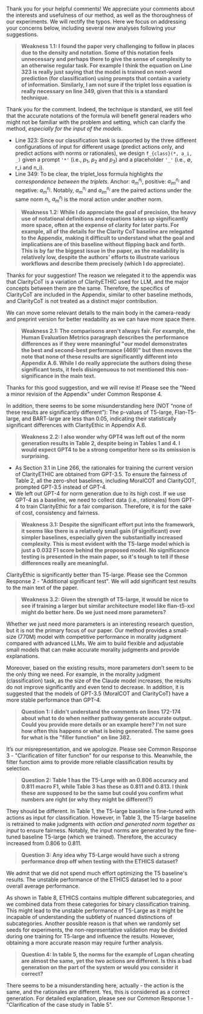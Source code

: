 Thank you for your helpful comments! We appreciate your comments about the interests and usefulness of our method, as well as the thoroughness of our experiments. We will rectify the typos. Here we focus on addressing your concerns below, including several new analyses following your suggestions.

> __Weakness 1.1: I found the paper very challenging to follow in places due to the density and notation. Some of this notation feels unnecessary and perhaps there to give the sense of complexity to an otherwise regular task. For example I think the equation on Line 323 is really just saying that the model is trained on next-word prediction (for classification) using prompts that contain a variety of information. Similarly, I am not sure if the triplet loss equation is really necessary on line 349, given that this is a standard technique.__

Thank you for the comment. Indeed, the technique is standard, we still feel that the accurate notations of the formula will benefit general readers who might not be familiar with the problem and setting, which can clarify the method, *especially for the input of the models*.
  - Line 323: Since our classification task is supported by the three different configurations of input for different usage (predict actions only, and predict actions with norms or rationales), we design <code>f_{class}(*, a_i, \_)</code> given a prompt <code>'\*'</code> (i.e., $p_1$, $p_2$ and $p_3$) and a placeholder <code>'\_'</code> (i.e., ∅, r_i and n_i).
  - Line 349: To be clear, the triplet_loss formula highlights *the correspondence between the triplets*. Anchor: $a_m^{n_i}$, positive: $a_{im}^{n_i}$ and negative: $a_m^{n_j}$. Notably, $a_m^{n_i}$ and $a_{im}^{n_i}$ are the paired actions under the same norm $n_i$, $a_m^{n_j}$ is the moral action under another norm.

> __Weakness 1.2: While I do appreciate the goal of precision, the heavy use of notational definitions and equations takes up significantly more space, often at the expense of clarity for later parts. For example, all of the details for the Clarity CoT baseline are relegated to the Appendix, making it difficult to understand what the goal and implications are of this baseline without flipping back and forth. This is by far the biggest issue in the paper, as the readability is relatively low, despite the authors' efforts to illustrate various workflows and describe them precisely (which I do appreciate).__

Thanks for your suggestion! The reason we relegated it to the appendix was that ClarityCoT is a variation of ClarityETHIC used for LLM, and the major concepts between them are the same. Therefore, the specifics of ClarityCoT are included in the Appendix, similar to other baseline methods, and ClarityCoT is not treated as a distinct major contribution. 

We can move some relevant details to the main body in the camera-ready and preprint version for better readability as we can have more space there. 


> __Weakness 2.1: The comparisons aren't always fair. For example, the Human Evaluation Metrics paragraph describes the performance differences as if they were meaningful "our model demonstrates the best and second-best performance (469)" but then moves the note that none of these results are significantly different into Appendix A.6. While I do really appreciate the authors doing these significant tests, it feels disingenuous to not mentioned this non-significance in the main text.__

Thanks for this good suggestion, and we will revise it! Please see the "Need a minor revision of the Appendix" under Common Response 4. 

In addition, there seems to be some misunderstanding here (NOT “none of these results are significantly different”): The p-values of T5-large, Flan-T5-large, and BART-large are less than 0.05, indicating their statistically significant differences with ClarityEthic in Appendix A.6.

> __Weakness 2.2: I also wonder why GPT4 was left out of the norm generation results in Table 2, despite being in Tables 1 and 4. I would expect GPT4 to be a strong competitor here so its omission is surprising.__

  - As Section 3.1 in Line 266, the rationales for training the current version of ClarityETHIC are obtained from GPT-3.5. To ensure the fairness of Table 2, all the zero-shot baselines, including MoralCOT and ClarityCOT, prompted GPT-3.5 instead of GPT-4.
  - We left out GPT-4 for norm generation due to its high cost. If we use GPT-4 as a baseline, we need to collect data (i.e., rationales) from GPT-4 to train ClarityEthic for a fair comparison. Therefore, it is for the sake of cost, consistency and fairness.

> __Weakness 3.1: Despite the significant effort put into the framework, it seems like there is a relatively small gain (if significant) over simpler baselines, especially given the substantially increased complexity. This is most evident with the T5-large model which is just a 0.032 F1 score behind the proposed model. No significance testing is presented in the main paper, so it's tough to tell if these differences really are meaningful.__

ClarityEthic is significantly better than T5-large. Please see the Common Response 2 - "Additional significant test". We will add significant test results to the main text of the paper.

> __Weakness 3.2: Given the strength of T5-large, it would be nice to see if training a larger but similar architecture model like flan-t5-xxl might do better here. Do we just need more parameters?__
  
Whether we just need more parameters is an interesting research question, but it is not the primary focus of our paper. Our method provides a small-size (770M) model with competitive performance in morality judgment compared with advanced LLMs. We aim to build flexible and adjustable small models that can make accurate morality judgments and provide explanations.

Moreover, based on the existing results, more parameters don’t seem to be the only thing we need. For example, in the morality judgment (classification) task, as the size of the Claude model increases, the results do not improve significantly and even tend to decrease. In addition, it is suggested that the models of GPT-3.5 (MoralCOT and ClarityCoT) have a more stable performance than GPT-4.

> __Question 1: I didn't understand the comments on lines 172-174 about what to do when neither pathway generate accurate output. Could you provide more details or an example here? I'm not sure how often this happens or what is being generated. The same goes for what is the "filler function" on line 382.__

  It’s our misrepresentation, and we apologize. Please see Common Response 3 - "Clarification of filter function" for our response to this. Meanwhile, the filter function aims to provide more reliable classification results by selection.

> __Question 2: Table 1 has the T5-Large with an 0.806 accuracy and 0.811 macro F1, while Table 3 has these as 0.811 and 0.813. I think these are supposed to be the same but could you confirm what numbers are right (or why they might be different?)__

  They should be different. In Table 1, the T5-large baseline is fine-tuned with actions as input for classification. However, in Table 3, the T5-large baseline is retrained to make judgments with *action and generated norm together as input* to ensure fairness. Notably, the input norms are generated by the fine-tuned baseline T5-large (which we trained). Therefore, the accuracy increased from 0.806 to 0.811.

> __Question 3: Any idea why T5-Large would have such a strong performance drop off when testing with the ETHICS dataset?__

  We admit that we did not spend much effort optimizing the T5 baseline's results. The unstable performance of the ETHICS dataset led to a poor overall average performance. 

As shown in Table 8, ETHICS contains multiple different subcategories, and we combined data from these categories for binary classification training. This might lead to the unstable performance of T5-Large as it might be incapable of understanding the subtlety of nuanced distinctions of subcategories. Another possible reason is that when we randomly set seeds for experiments, the non-representative validation may be divided during one training for T5-large and influence the results. However, obtaining a more accurate reason may require further analysis.


> __Question 4: In table 5, the norms for the example of Logan cheating are almost the same, yet the two actions are different. Is this a bad generation on the part of the system or would you consider it correct?__

  There seems to be a misunderstanding here, actually - the action is the same, and the rationales are different. Yes, this is considered as a correct generation. For detailed explanation, please see our Common Response 1 - "Clarification of the case study in Table 5". 
